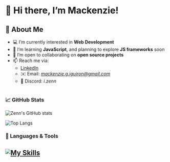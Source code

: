 # 👋 Hi there, I’m Mackenzie!

## 👀 About Me
- 💻 I’m currently interested in **Web Development**
- 🌱 I’m learning **JavaScript**, and planning to explore **JS frameworks** soon
- 🤝 I’m open to collaborating on **open source projects**
- 📫 Reach me via:
  - [LinkedIn](https://www.linkedin.com/in/mackenzie-iguiron-199620329/)
  - ✉️ Email: *mackenzie.g.iguiron@gmail.com*
  - 💬 Discord: *i.zenn*


#

### 📈 GitHub Stats

![Zenn's GitHub stats](https://github-readme-stats.vercel.app/api?username=Zenn-source&theme=tokyonight&show_icons=true) 
 
![Top Langs](https://github-readme-stats.vercel.app/api/top-langs/?username=Zenn-source&theme=tokyonight&show_icons=true&layout=compact)

<!-- [![GitHub Streak](https://streak-stats.demolab.com?user=Zenn-source&theme=tokyonight)](https://git.io/streak-stats) -->


### 📑 Languages & Tools

[![My Skills](https://skillicons.dev/icons?i=js,html,css,git,github,notion,bootstrap,jquery,nodejs,express,postman)](https://skillicons.dev)
---

<!-- Streak Saver ANOTHER ONE (HONESTLY IM TIRED JUST WANT TO KEEP THIS STREAK)!!!! -->
